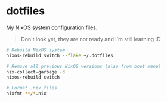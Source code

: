 # dotfiles

My NixOS system configuration files.

> Don't look yet, they are not ready and I'm still learning :D

```bash
# Rebuild NixOS system
nixos-rebuild switch --flake ~/.dotfiles

# Remove all previous NixOS versions (also from boot menu)
nix-collect-garbage -d
nixos-rebuild switch

# Format .nix files
nixfmt **/*.nix
```
